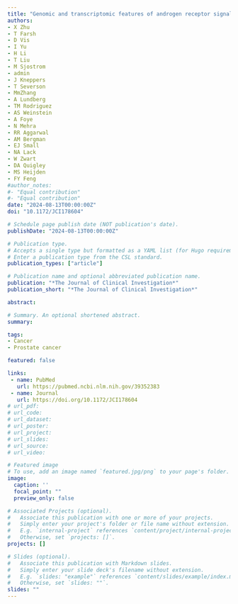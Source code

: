 ```yaml
---
title: "Genomic and transcriptomic features of androgen receptor signaling inhibitor resistance in metastatic castration-resistant prostate cancer"
authors:
- X Zhu
- T Farsh
- D Vis
- I Yu
- H Li
- T Liu
- M Sjostrom
- admin
- J Kneppers
- T Severson
- MmZhang
- A Lundberg
- TM Rodriguez
- AS Weinstein
- A Foye
- N Mehra
- RR Aggarwal
- AM Bergman
- EJ Small
- NA Lack
- W Zwart
- DA Quigley
- MS Heijden
- FY Feng
#author_notes:
#- "Equal contribution"
#- "Equal contribution"
date: "2024-08-13T00:00:00Z"
doi: "10.1172/JCI178604"

# Schedule page publish date (NOT publication's date).
publishDate: "2024-08-13T00:00:00Z"

# Publication type.
# Accepts a single type but formatted as a YAML list (for Hugo requirements).
# Enter a publication type from the CSL standard.
publication_types: ["article"]

# Publication name and optional abbreviated publication name.
publication: "*The Journal of Clinical Investigation*"
publication_short: "*The Journal of Clinical Investigation*"

abstract: 

# Summary. An optional shortened abstract.
summary: 

tags:
- Cancer
- Prostate cancer

featured: false

links:
 - name: PubMed
   url: https://pubmed.ncbi.nlm.nih.gov/39352383
 - name: Journal
   url: https://doi.org/10.1172/JCI178604
# url_pdf: 
# url_code: 
# url_dataset: 
# url_poster: 
# url_project: 
# url_slides: 
# url_source: 
# url_video: 

# Featured image
# To use, add an image named `featured.jpg/png` to your page's folder. 
image:
  caption: ''
  focal_point: ""
  preview_only: false

# Associated Projects (optional).
#   Associate this publication with one or more of your projects.
#   Simply enter your project's folder or file name without extension.
#   E.g. `internal-project` references `content/project/internal-project/index.md`.
#   Otherwise, set `projects: []`.
projects: []

# Slides (optional).
#   Associate this publication with Markdown slides.
#   Simply enter your slide deck's filename without extension.
#   E.g. `slides: "example"` references `content/slides/example/index.md`.
#   Otherwise, set `slides: ""`.
slides: ""
---
```

